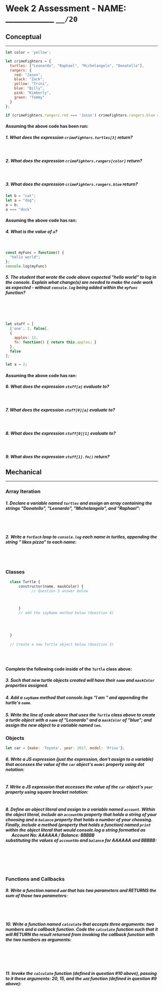 # Week 2 Assessment - NAME: ____________ `__/20` 

## Conceptual
___
```js
let color = 'yellow';

let crimeFighters = {
  turtles: ["Leonardo", "Raphael", "Michelangelo", "Donatello"],
  rangers: {
    red: "Jason",
    black: "Zack",
    yellow: "Trini",
    blue: "Billy",
    pink: "Kimberly",
    green: "Tommy"
  }
};

if (crimeFighters.rangers.red === 'Jason') crimeFighters.rangers.blue = 'Bob';
```
#### Assuming the above code has been run:

##### 1. What does the expression `crimeFighters.turtles[3]` return?
<br>

##### 2. What does the expression `crimeFighters.rangers[color]` return?
<br>

##### 3. What does the expression `crimeFighters.rangers.blue` return?

```js
let b = "cat";
let a = "dog";
a = b;
a === "duck"
```

#### Assuming the above code has ran:

##### 4. What is the value of `a`?
<br>

```js
const myFunc = function() {
  "hello world";
};
console.log(myFunc)
```

##### 5. The student that wrote the code above expected "hello world" to log in the console. Explain what change(s) are needed to make the code work as expected - without `console.log` being added within the `myFunc` function?
<br><br><br>

```js
let stuff = [
  ['one', 2, false],
  {
	apples: 12,
	fn: function() { return this.apples; }
  },
  false
];

let a = 2;
```
#### Assuming the above code has ran:

##### 6. What does the expression `stuff[a]` evaluate to?
<br>

##### 7. What does the expression `stuff[0][a]` evaluate to?
<br>

##### 8. What does the expression `stuff[0][1]` evaluate to?
<br>

##### 9. What does the expression `stuff[1].fn()` return?

## Mechanical 
___

### Array Iteration

##### 1. Declare a variable named `turtles` and assign an array containing the strings "Donatello", "Leonardo", "Michelangelo", and "Raphael":
<br><br>
 
##### 2. Write a `forEach` loop to `console.log` each name in _turtles_, appending the string " likes pizza" to each name:
<br><br>

### Classes

```js
  class Turtle {
      constructor(name, maskColor) {
      		// Question 3 answer below



      }
      // add the sayName method below (Question 4)
    
    
    
    
  }
  
  // Create a new Turtle object below (Question 5)
  
  
  
```
#### Complete the following code inside of the `Turtle` class above:

##### 3. Such that new turtle objects created will have their `name` and `maskColor` properties assigned.
##### 4. Add a `sayName` method that console.logs “I am " and appending the turtle's `name`.

##### 5. Write the line of code above that uses the `Turtle` class above to create a turtle object with a `name` of "Leonardo" and a `maskColor` of "blue"; and assign the new object to a variable named `leo`.
 
### Objects

```js
let car = {make: 'Toyota', year: 2017, model: 'Prius'};
```

##### 6. Write a JS expression (just the expression, don't assign to a variable) that **accesses** the value of the `car` object's `model` property using **dot notation**:<br><br>

##### 7. Write a JS expression that **accesses** the value of the `car` object's `year` property using **square bracket notation**:<br><br>

##### 8. Define an object literal and assign to a variable named `account`. Within the object literal, include an `accountNo` property that holds a string of your choosing and a `balance` property that holds a number of your choosing. Finally, include a method (property that holds a function) named `print` within the object literal that would console.log a string formatted as<br>&nbsp;&nbsp;&nbsp;&nbsp;&nbsp;&nbsp;**Account No: AAAAAA / Balance: BBBBB**<br>substituting the values of `accountNo` and `balance` for AAAAAA and BBBBB:<br><br><br><br><br><br>

### Functions and Callbacks

##### 9. Write a function named `add` that has two parameters and RETURNS the sum of those two parameters:
<br><br>

##### 10. Write a function named `calculate` that accepts three arguments: two numbers and a callback function.  Code the `calculate` function such that it will RETURN the result returned from invoking the callback function with the two numbers as arguments:
<br><br><br>

##### 11. Invoke the `calculate` function (defined in question #10 above), passing to it these arguments: 20, 15, and the `add` function (defined in question #9 above):
<br><br>
